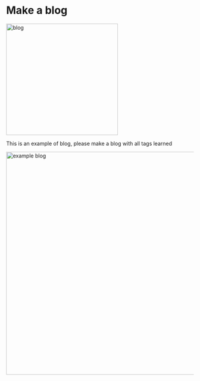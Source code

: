 # Make a blog

<img src="https://user-images.githubusercontent.com/56488686/162636798-d4abc71d-6ee7-4b61-abfe-14953a9cf88b.gif" alt="blog" width="300">

This is an example of blog, please make a blog with all tags learned

<img src="https://user-images.githubusercontent.com/56488686/162636801-755fc279-7184-4322-b183-cc1149e794c8.png" alt="example blog" width="600">
